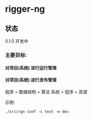 # rigger-ng

## 状态

0.1.0  开发中

### 主要目标:
#### 对项目(系统) 进行运行管理
#### 对项目(系统) 进行发布管理

程序  =  数据结构 + 算法
系统  =  程序     +  资源

示例:
``` shell
./src/rgn conf -s test -e dev
```

